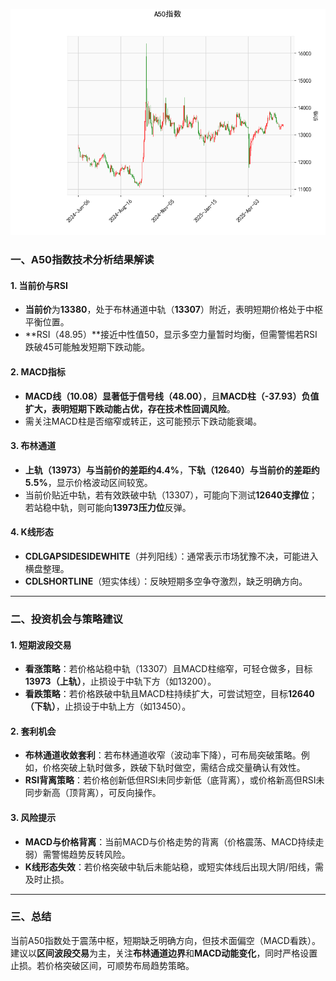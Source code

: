 ![图](A50.png)



### 一、A50指数技术分析结果解读

#### 1. **当前价与RSI**  
- **当前价**为**13380**，处于布林通道中轨（**13307**）附近，表明短期价格处于中枢平衡位置。  
- **RSI（48.95）**接近中性值50，显示多空力量暂时均衡，但需警惕若RSI跌破45可能触发短期下跌动能。

#### 2. **MACD指标**  
- **MACD线（10.08）**显著低于**信号线（48.00）**，且**MACD柱（-37.93）**负值扩大，表明短期下跌动能占优，存在**技术性回调风险**。  
- 需关注MACD柱是否缩窄或转正，这可能预示下跌动能衰竭。

#### 3. **布林通道**  
- **上轨（13973）**与当前价的差距约**4.4%**，**下轨（12640）**与当前价的差距约**5.5%**，显示价格波动区间较宽。  
- 当前价贴近中轨，若有效跌破中轨（13307），可能向下测试**12640支撑位**；若站稳中轨，则可能向**13973压力位**反弹。

#### 4. **K线形态**  
- **CDLGAPSIDESIDEWHITE**（并列阳线）：通常表示市场犹豫不决，可能进入横盘整理。  
- **CDLSHORTLINE**（短实体线）：反映短期多空争夺激烈，缺乏明确方向。

---

### 二、投资机会与策略建议

#### 1. **短期波段交易**  
- **看涨策略**：若价格站稳中轨（13307）且MACD柱缩窄，可轻仓做多，目标**13973（上轨）**，止损设于中轨下方（如13200）。  
- **看跌策略**：若价格跌破中轨且MACD柱持续扩大，可尝试短空，目标**12640（下轨）**，止损设于中轨上方（如13450）。

#### 2. **套利机会**  
- **布林通道收敛套利**：若布林通道收窄（波动率下降），可布局突破策略。例如，价格突破上轨时做多，跌破下轨时做空，需结合成交量确认有效性。  
- **RSI背离策略**：若价格创新低但RSI未同步新低（底背离），或价格新高但RSI未同步新高（顶背离），可反向操作。

#### 3. **风险提示**  
- **MACD与价格背离**：当前MACD与价格走势的背离（价格震荡、MACD持续走弱）需警惕趋势反转风险。  
- **K线形态失效**：若价格突破中轨后未能站稳，或短实体线后出现大阴/阳线，需及时止损。

---

### 三、总结  
当前A50指数处于震荡中枢，短期缺乏明确方向，但技术面偏空（MACD看跌）。建议以**区间波段交易**为主，关注**布林通道边界**和**MACD动能变化**，同时严格设置止损。若价格突破区间，可顺势布局趋势策略。